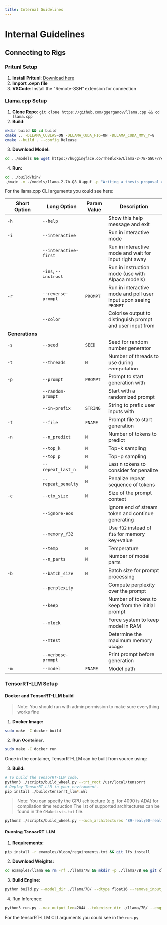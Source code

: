 ```yaml
---
title: Internal Guidelines
---
```


# Internal Guidelines

## Connecting to Rigs

### Pritunl Setup

1. **Install Pritunl**: [Download here](https://client.pritunl.com/#install)
2. **Import .ovpn file**
3. **VSCode**: Install the "Remote-SSH" extension for connection

### Llama.cpp Setup

1. **Clone Repo**: `git clone https://github.com/ggerganov/llama.cpp && cd llama.cpp`
2. **Build**: 
```bash
mkdir build && cd build
cmake .. -DLLAMA_CUBLAS=ON -DLLAMA_CUDA_F16=ON -DLLAMA_CUDA_MMV_Y=8
cmake --build . --config Release
```
3. **Download Model:**
```bash
cd ../models && wget https://huggingface.co/TheBloke/Llama-2-7B-GGUF/resolve/main/llama-2-7b.Q8_0.gguf
```
4. **Run:**
```bash
cd ../build/bin/
./main -m ./models/llama-2-7b.Q8_0.gguf -p "Writing a thesis proposal can be done in 10 simple steps:\nStep 1:" -n 2048 -e -ngl 100 -t 48
```

For the llama.cpp CLI arguments you could see here:

| Short Option | Long Option           | Param Value | Description |
|--------------|-----------------------|-------------|-------------|
| `-h`         | `--help`              |             | Show this help message and exit |
| `-i`         | `--interactive`       |             | Run in interactive mode |
|              | `--interactive-first` |             | Run in interactive mode and wait for input right away |
|              | `-ins`, `--instruct`  |             | Run in instruction mode (use with Alpaca models) |
| `-r`         | `--reverse-prompt`    | `PROMPT`    | Run in interactive mode and poll user input upon seeing `PROMPT` |
|              | `--color`             |             | Colorise output to distinguish prompt and user input from |
|**Generations**|
| `-s`         | `--seed`              | `SEED`      | Seed for random number generator |
| `-t`         | `--threads`           | `N`         | Number of threads to use during computation |
| `-p`         | `--prompt`            | `PROMPT`    | Prompt to start generation with |
|              | `--random-prompt`     |             | Start with a randomized prompt |
|              | `--in-prefix`         | `STRING`    | String to prefix user inputs with |
| `-f`         | `--file`              | `FNAME`     | Prompt file to start generation |
| `-n`         | `--n_predict`         | `N`         | Number of tokens to predict |
|              | `--top_k`             | `N`         | Top-k sampling |
|              | `--top_p`             | `N`         | Top-p sampling |
|              | `--repeat_last_n`     | `N`         | Last n tokens to consider for penalize |
|              | `--repeat_penalty`    | `N`         | Penalize repeat sequence of tokens |
| `-c`         | `--ctx_size`          | `N`         | Size of the prompt context |
|              | `--ignore-eos`        |             | Ignore end of stream token and continue generating |
|              | `--memory_f32`        |             | Use `f32` instead of `f16` for memory key+value |
|              | `--temp`              | `N`         | Temperature |
|              | `--n_parts`           | `N`         | Number of model parts |
| `-b`         | `--batch_size`        | `N`         | Batch size for prompt processing |
|              | `--perplexity`        |             | Compute perplexity over the prompt |
|              | `--keep`              |             | Number of tokens to keep from the initial prompt |
|              | `--mlock`             |             | Force system to keep model in RAM |
|              | `--mtest`             |             | Determine the maximum memory usage |
|              | `--verbose-prompt`    |             | Print prompt before generation |
| `-m`         | `--model`             | `FNAME`     | Model path |


### TensorRT-LLM Setup
#### **Docker and TensorRT-LLM build**

> Note: You should run with admin permission to make sure everything works fine

1. **Docker Image:**
```bash
sudo make -C docker build
```
2. **Run Container:** 
```bash
sudo make -C docker run
```

Once in the container, TensorRT-LLM can be built from source using:

3. **Build:**
```bash
# To build the TensorRT-LLM code.
python3 ./scripts/build_wheel.py --trt_root /usr/local/tensorrt
# Deploy TensorRT-LLM in your environment.
pip install ./build/tensorrt_llm*.whl
```

> Note: You can specify the GPU achitecture (e.g. for 4090 is ADA) for compilation time reduction
> The list of supported architectures can be found in the `CMakeLists.txt` file.

```bash
python3 ./scripts/build_wheel.py --cuda_architectures "89-real;90-real"
```

#### Running TensorRT-LLM
1. **Requirements:**
```bash
pip install -r examples/bloom/requirements.txt && git lfs install
```

2. **Download Weights:**
```bash
cd examples/llama && rm -rf ./llama/7B && mkdir -p ./llama/7B && git clone https://huggingface.co/NousResearch/Llama-2-7b-hf ./llama/7B
```

3. **Build Engine:**
```bash
python build.py --model_dir ./llama/7B/ --dtype float16 --remove_input_padding --use_gpt_attention_plugin float16 --enable_context_fmha --use_gemm_plugin float16 --use_weight_only --output_dir ./llama/7B/trt_engines/weight_only/1-gpu/
```

4. Run Inference:
```bash
python3 run.py --max_output_len=2048 --tokenizer_dir ./llama/7B/ --engine_dir=./llama/7B/trt_engines/weight_only/1-gpu/ --input_text "Writing a thesis proposal can be done in 10 simple steps:\nStep 1:"
```

For the tensorRT-LLM CLI arguments you could see in the `run.py`

